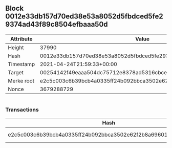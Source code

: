## Block 0012e33db157d70ed38e53a8052d5fbdced5fe29374ad43f89c8504efbaaa50d

Attribute | Value
--- | ---
Height | 37990
Hash | 0012e33db157d70ed38e53a8052d5fbdced5fe29374ad43f89c8504efbaaa50d
Timestamp | 2021-04-24T21:59:33+00:00
Target | 00254142f49eaaa504dc75712e8378ad5316cbcead634704b3734b6271167cc4
Merke root | e2c5c003c6b39bcb4a0335ff24b092bbca3502e62f2b8a69601bbc914eb66033
Nonce | 3679288729

```

```

### Transactions

Hash | Amount
--- | ---
[e2c5c003c6b39bcb4a0335ff24b092bbca3502e62f2b8a69601bbc914eb66033](e2c5c003c6b39bcb4a0335ff24b092bbca3502e62f2b8a69601bbc914eb66033.md) | 10.00000000 SKEPTI 
